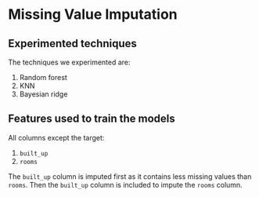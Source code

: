 # Missing Value Imputation

## Experimented techniques
The techniques we experimented are:
1. Random forest
2. KNN
3. Bayesian ridge

## Features used to train the models
All columns except the target:
1. `built_up`
2. `rooms`

The `built_up` column is imputed first as it contains less missing values than `rooms`. Then the `built_up` column is included to impute the `rooms` column.
